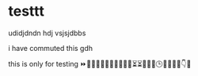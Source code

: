 # testtt
udidjdndn
hdj
vsjsjdbbs


i have commuted this
gdh

this is only for testing ⏩🛑😉😋🤐🛑😉🚀😋🙃🙃⏳⏳😢😒🙃🕒🤔😢🤣🙏👇🙏

